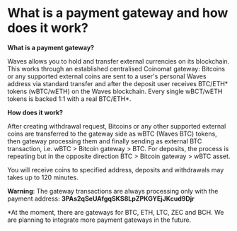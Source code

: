 # What is a payment gateway and how does it work?

**What is a payment gateway?**

Waves allows you to hold and transfer external currencies on its blockchain. This works through an established centralised Coinomat gateway: Bitcoins or any supported external coins are sent to a user's personal Waves address via standard transfer and after the deposit user receives BTC/ETH* tokens (wBTC/wETH) on the Waves blockchain. Every single wBCT/wETH tokens is backed 1:1 with a real BTC/ETH*.

**How does it work?**

After creating withdrawal request, Bitcoins or any other supported external coins are transferred to the gateway side as wBTC (Waves BTC) tokens, then gateway processing them and finally sending as external BTC transaction, i.e. wBTC > Bitcoin gateway > BTC. For deposits, the process is repeating but in the opposite direction BTC > Bitcoin gateway > wBTC asset.

You will receive coins to specified address, deposits and withdrawals may takes up to 120 minutes.

**Warning**: The gateway transactions are always processing only with the payment address: **3PAs2qSeUAfgqSKS8LpZPKGYEjJKcud9Djr**

*At the moment, there are gateways for BTC, ETH, LTC, ZEC and BCH. We are planning to integrate more payment gateways in the future.
